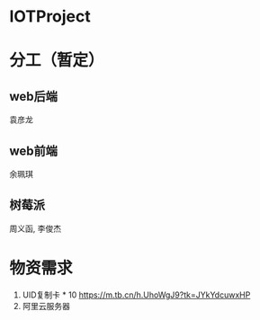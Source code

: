 # IOTProject

# 分工（暂定）
## web后端
袁彦龙
## web前端
余珮琪
## 树莓派
周义函, 李俊杰

# 物资需求
1. UID复制卡 * 10 https://m.tb.cn/h.UhoWgJ9?tk=JYkYdcuwxHP
2. 阿里云服务器
